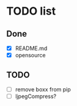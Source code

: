 # TODO list


## Done
- [x] README.md
- [x] opensource
## TODO
- [ ] remove boxx from pip
- [ ] ljpegCompress?

